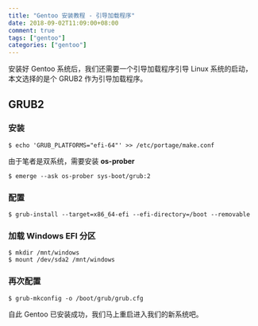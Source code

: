 ```yaml
---
title: "Gentoo 安装教程 - 引导加载程序"
date: 2018-09-02T11:09:00+08:00
comment: true
tags: ["gentoo"]
categories: ["gentoo"]
---
```


安装好 Gentoo 系统后，我们还需要一个引导加载程序引导 Linux 系统的启动，本文选择的是个 GRUB2 作为引导加载程序。
<!--more-->

## GRUB2

### 安装

```
$ echo 'GRUB_PLATFORMS="efi-64"' >> /etc/portage/make.conf
```

由于笔者是双系统，需要安装 **os-prober**

```
$ emerge --ask os-prober sys-boot/grub:2
```

### 配置

```
$ grub-install --target=x86_64-efi --efi-directory=/boot --removable
```

### 加载 Windows EFI 分区

```
$ mkdir /mnt/windows
$ mount /dev/sda2 /mnt/windows
```

### 再次配置

```
$ grub-mkconfig -o /boot/grub/grub.cfg
```

自此 Gentoo 已安装成功，我们马上重启进入我们的新系统吧。
